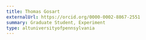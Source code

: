 ```yaml
---
title: Thomas Gosart
externalUrl: https://orcid.org/0000-0002-8867-2551
summary: Graduate Student, Experiment
type: altuniversityofpennsylvania
---
```

